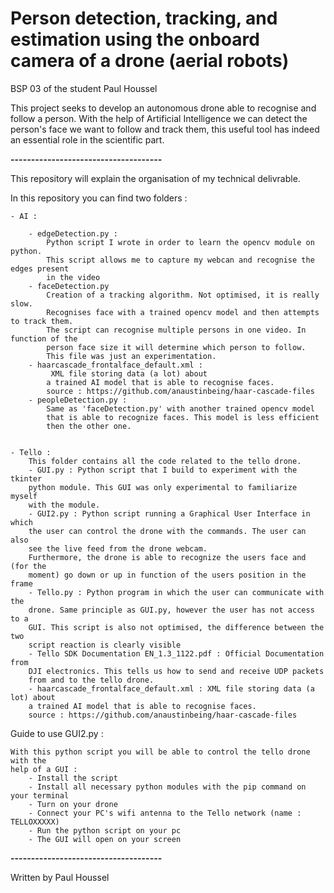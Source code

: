 # Person detection, tracking, and estimation using the onboard camera of a drone (aerial robots)
BSP 03 of the student Paul Houssel 

This project seeks to develop an autonomous
drone able to recognise and follow a person. With the help of
Artificial Intelligence we can detect the person's face we want to follow and
track them, this useful tool has indeed an essential role in the
scientific part.

**-------------------------------------**


This repository will explain the organisation of my technical 
delivrable.


In this repository you can find two folders :

    - AI :

        - edgeDetection.py :
            Python script I wrote in order to learn the opencv module on python.
            This script allows me to capture my webcan and recognise the edges present
            in the video 
        - faceDetection.py
            Creation of a tracking algorithm. Not optimised, it is really slow.
            Recognises face with a trained opencv model and then attempts to track them.
            The script can recognise multiple persons in one video. In function of the
            person face size it will determine which person to follow.
            This file was just an experimentation.
        - haarcascade_frontalface_default.xml :
             XML file storing data (a lot) about
            a trained AI model that is able to recognise faces.
            source : https://github.com/anaustinbeing/haar-cascade-files
        - peopleDetection.py :
            Same as 'faceDetection.py' with another trained opencv model
            that is able to recognize faces. This model is less efficient 
            then the other one.


    - Tello :
        This folder contains all the code related to the tello drone.
        - GUI.py : Python script that I build to experiment with the tkinter
        python module. This GUI was only experimental to familiarize myself 
        with the module.
        - GUI2.py : Python script running a Graphical User Interface in which 
        the user can control the drone with the commands. The user can also 
        see the live feed from the drone webcam.
        Furthermore, the drone is able to recognize the users face and (for the
        moment) go down or up in function of the users position in the frame
        - Tello.py : Python program in which the user can communicate with the 
        drone. Same principle as GUI.py, however the user has not access to a 
        GUI. This script is also not optimised, the difference between the two 
        script reaction is clearly visible
        - Tello SDK Documentation EN_1.3_1122.pdf : Official Documentation from
        DJI electronics. This tells us how to send and receive UDP packets 
        from and to the tello drone.
        - haarcascade_frontalface_default.xml : XML file storing data (a lot) about
        a trained AI model that is able to recognise faces.
        source : https://github.com/anaustinbeing/haar-cascade-files

Guide to use GUI2.py :

    With this python script you will be able to control the tello drone with the 
    help of a GUI :
        - Install the script 
        - Install all necessary python modules with the pip command on your terminal
        - Turn on your drone
        - Connect your PC's wifi antenna to the Tello network (name : TELLOXXXXX)
        - Run the python script on your pc
        - The GUI will open on your screen

**-------------------------------------**

Written by Paul Houssel
